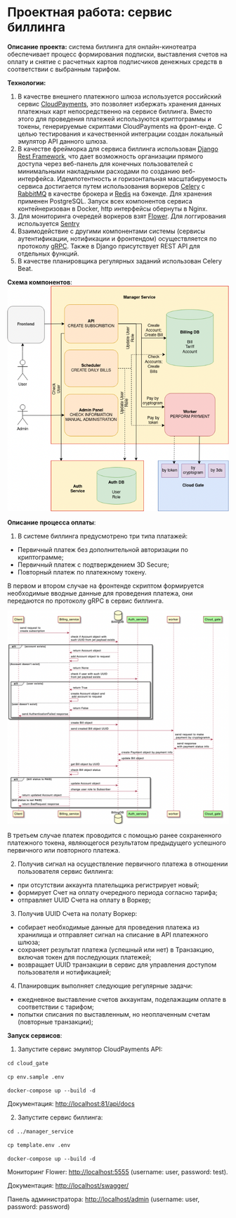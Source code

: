 # Проектная работа: сервис биллинга

**Описание проекта:** система биллинга для онлайн-кинотеатра обеспечивает 
процесс формирования подписки, выставления счетов на оплату и снятие с
расчетных картов подписчиков денежных средств в соответствии с выбранным тарифом.

**Технологии:** 
1. В качестве внешнего платежного шлюза используется российский сервис
[CloudPayments](https://cloudpayments.ru/), это позволяет избержать
хранения данных платежных карт непосредственно на сервисе биллинга.
Вместо этого для проведения платежей используются криптограммы и токены, 
генерируемые скриптами CloudPayments на фронт-енде. С целью тестирования и
качественной интеграции создан локальный эмулятор API данного шлюза.
2. В качестве фрейморка для сервиса биллинга использован [Django Rest Framework](https://www.django-rest-framework.org/),
что дает возможность организации прямого доступа через веб-панель для конечных
пользователей с минимальными накладными расходами по созданию веб-интерфейса.
Идемпотентность и горизонтальная масштабируемость сервиса достигается путем
использования воркеров [Celery](https://docs.celeryproject.org/en/stable/) с
[RabbitMQ](https://www.rabbitmq.com/) в качестве брокера и [Redis](https://redis.io/) на
бэкенде. Для хранения применен PostgreSQL. Запуск всех компонентов сервиса
контейнеризован в Docker, http интерфейсы обернуты в Nginx.
3. Для мониторинга очередей воркеров взят [Flower](https://flower.readthedocs.io/en/latest/).
Для логгирования используется [Sentry](https://docs.sentry.io/)
4. Взаимодействие с другими компонентами системы (сервисы аутентификации,
нотификации и фронтендом) осуществляется по протоколу [gRPC](https://grpc.io/).
Также в Django присутствует REST API для отдельных функций.
5. В качестве планировщика регулярных заданий использован Celery Beat.

**Схема компонентов**:
![Alt text](docs/schema.png?raw=true "Schema")

**Описание процесса оплаты**:
1. В системе биллинга предусмотрено три типа платажей:
- Первичный платеж без дополнительной авторизации по криптограмме;
- Первичный платеж с подтверждением 3D Secure;
- Повторный платеж по платежному токену.


В первом и втором случае на фронтенде скриптом формируется необходимые вводные данные
для проведения платежа, они передаются по протоколу gRPC в сервис биллинга. 

![Alt text](docs/create_subscription_sequence_diagram.png?raw=true "Create subscription")


В третьем случае платеж проводится с помощью ранее сохраненного платежного токена,
являющегося результатом предыдущего успешного первичного или повторного платежа.

2. Получив сигнал на осуществление первичного платежа в отношении пользователя
сервис биллинга:
- при отсутствии аккаунта плательщика регистрирует новый;
- формирует Счет на оплату очередного периода согласно тарифа;
- отправляет UUID Счета на оплату в Воркер;

3. Получив UUID Счета на полату Воркер:
- собирает необходимые данные для проведения платежа из хранилища и отправляет сигнал на списание в API платежного шлюза;
- сохраняет результат платежа (успешный или нет) в Транзакцию, включая токен для последующих платежей;
- возвращает UUID транзакции в сервис для управления доступом пользователя и нотификацией;

4. Планировщик выполняет следующие регулярные задачи:
- ежедневное выставление счетов аккаунтам, поделажащим оплате в соответствии с тарифом;
- попытки списания по выставленным, но неоплаченным счетам (повторные транзакции);

**Запуск сервисов**:
1. Запустите сервис эмулятор CloudPayments API:

`cd cloud_gate`

`cp env.sample .env`

`docker-compose up --build -d`

Документация: [http://localhost:81/api/docs](http://localhost:81/api/docs)

2. Запустите сервис биллинга:

`cd ../manager_service`

`cp template.env .env`

`docker-compose up --build -d`

Мониторинг Flower: [http://localhost:5555](http://localhost:5555) (username: user, password: test).

Документация: [http://localhost/swagger/](http://localhost/swagger/)

Панель администратора: [http://localhost/admin](http://localhost/admin) (username: user, password: password)
